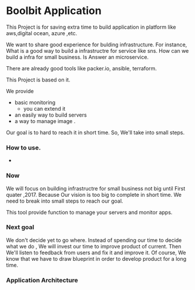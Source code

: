 # Boolbit Application
This Project is for saving extra time to build application in platform like aws,digital ocean, azure ,etc.

We want to share good experience for bulding infrastructure.
For instance,
What is a good way to build a infrastructre for service like sns. 
How can we build a infra for small business.
Is Answer an microservice. 

There are already good tools like packer.io, ansible, terraform.

This Project is based on it. 

We provide
* basic monitoring
    * you can extend it
* an easily way to build servers
* a way to manage image . 

Our goal is to hard to reach it in short time.
So, We'll take into small steps.

### How to use.
* 

### Now
We will focus on building infrastructre for small business not big until First quater ,2017. 
Because Our vision is too big to complete in short time. 
We need to break into small steps to reach our goal. 

This tool provide function to manage your servers and monitor apps.  

### Next goal
We don't decide yet to go where. Instead of spending our time to decide what we do , We will invest our time to improve product of current. 
Then We'll listen to feedback from users and fix it and improve it.
Of course, We know that we have to draw blueprint in order to develop product for a long time.  

### Application Architecture
